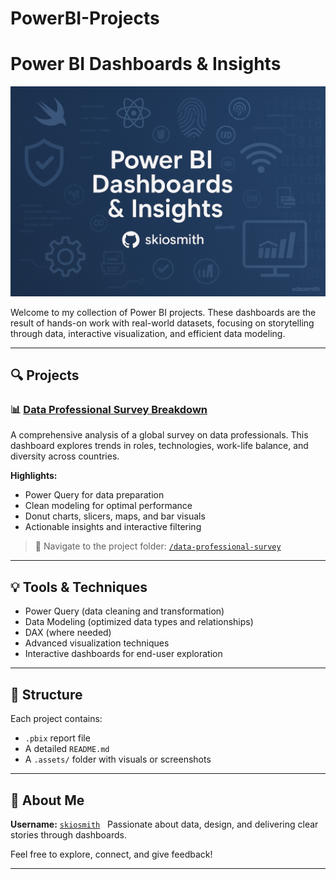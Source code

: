 # PowerBI-Projects

# Power BI Dashboards & Insights

![Power BI Banner](.assets/powerbiimage.PNG)

Welcome to my collection of Power BI projects. These dashboards are the result of hands-on work with real-world datasets, focusing on storytelling through data, interactive visualization, and efficient data modeling.

---

## 🔍 Projects

### 📊 [Data Professional Survey Breakdown](data-professional-survey/README.md)

A comprehensive analysis of a global survey on data professionals. This dashboard explores trends in roles, technologies, work-life balance, and diversity across countries.

**Highlights:**
- Power Query for data preparation
- Clean modeling for optimal performance
- Donut charts, slicers, maps, and bar visuals
- Actionable insights and interactive filtering

> 📂 Navigate to the project folder: [`/data-professional-survey`](data-professional-survey/)

---

## 💡 Tools & Techniques

- Power Query (data cleaning and transformation)
- Data Modeling (optimized data types and relationships)
- DAX (where needed)
- Advanced visualization techniques
- Interactive dashboards for end-user exploration

---

## 📁 Structure

Each project contains:
- `.pbix` report file
- A detailed `README.md`
- A `.assets/` folder with visuals or screenshots

---

## 👤 About Me

**Username:** [`skiosmith`](https://github.com/skiosmith)  
Passionate about data, design, and delivering clear stories through dashboards.

Feel free to explore, connect, and give feedback!

---
